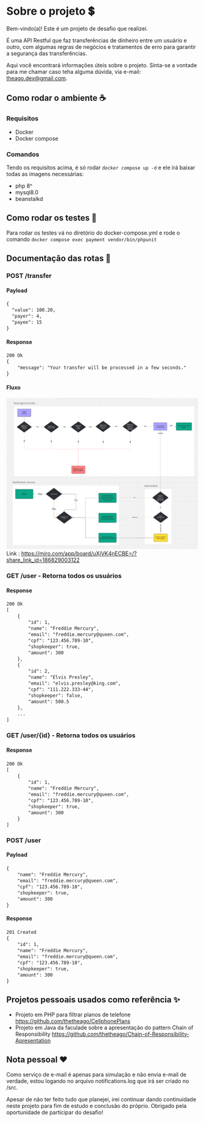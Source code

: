 # Sobre o projeto 💲

Bem-vindo(a)! Este é um projeto de desafio que realizei.

É uma API Restful que faz transferências de dinheiro entre um usuário e outro, com algumas regras de negócios e tratamentos de erro para garantir a segurança das transferências.

Aqui você encontrará informações úteis sobre o projeto. Sinta-se a vontade para me chamar caso teha alguma dúvida, via e-mail: theago.dev@gmail.com.

## Como rodar o ambiente ☕️
### Requisitos
- Docker
- Docker compose

### Comandos
Tendo os requisitos acima, é só rodar ```docker compose up -d``` e ele irá baixar todas as imagens necessárias:
- php 8^
- mysql8.0
- beanstalkd

## Como rodar os testes 🧪
Para rodar os testes vá no diretório do docker-compose.yml e rode o comando ```docker compose exec payment vendor/bin/phpunit```

## Documentação das rotas 📜
### POST /transfer
#### Payload
```
{
  "value": 100.20,
  "payer": 4,
  "payee": 15
}
```
#### Response
```
200 Ok
{
    "message": "Your transfer will be processed in a few seconds."
}
```
#### Fluxo
![Fluxograma](https://github.com/thetheago/backend-challange/blob/main/architecture.png)
Link : https://miro.com/app/board/uXjVK4nECBE=/?share_link_id=186829003122

### GET /user - Retorna todos os usuários
#### Response
```
200 Ok
[
    {
		"id": 1,
		"name": "Freddie Mercury",
		"email": "freddie.mercury@queen.com",
		"cpf": "123.456.789-10",
		"shopkeeper": true,
		"amount": 300
	},
	{
		"id": 2,
		"name": "Elvis Presley",
		"email": "elvis.presley@king.com",
		"cpf": "111.222.333-44",
		"shopkeeper": false,
		"amount": 500.5
	},
	...
]
```

### GET /user/{id} - Retorna todos os usuários
#### Response
```
200 Ok
[
    {
		"id": 1,
		"name": "Freddie Mercury",
		"email": "freddie.mercury@queen.com",
		"cpf": "123.456.789-10",
		"shopkeeper": true,
		"amount": 300
	}
]
```

### POST /user
#### Payload
```
{
    "name": "Freddie Mercury",
    "email": "freddie.mercury@queen.com",
    "cpf": "123.456.789-10",
    "shopkeeper": true,
    "amount": 300
}
```
#### Response
```
201 Created
{
    "id": 1,
    "name": "Freddie Mercury",
    "email": "freddie.mercury@queen.com",
    "cpf": "123.456.789-10",
    "shopkeeper": true,
    "amount": 300
}
```

## Projetos pessoais usados como referência ✨

- Projeto em PHP para filtrar planos de telefone https://github.com/thetheago/CellphonePlans
- Projeto em Java da faculade sobre a apresentação do pattern Chain of Responsibility https://github.com/thetheago/Chain-of-Responsibility-Apresentation


## Nota pessoal ❤️

Como serviço de e-mail é apenas para simulação e não envia e-mail de verdade, estou logando no arquivo notifications.log que irá ser criado no /src.

Apesar de não ter feito tudo que planejei, irei continuar dando continuidade neste projeto para fim de estudo e conclusão do próprio. Obrigado pela oportunidade de participar do desafio!
